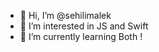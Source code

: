 - 👋 Hi, I’m @sehilimalek
- 👀 I’m interested in JS and Swift
- 🌱 I’m currently learning Both !

<!---
sehilimalek/sehilimalek is a ✨ special ✨ repository because its `README.md` (this file) appears on your GitHub profile.
You can click the Preview link to take a look at your changes.
--->
